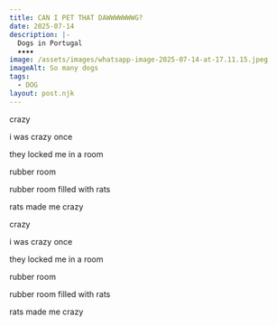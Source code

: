 ```yaml
---
title: CAN I PET THAT DAWWWWWWWG?
date: 2025-07-14
description: |-
  Dogs in Portugal
  ★★★★
image: /assets/images/whatsapp-image-2025-07-14-at-17.11.15.jpeg
imageAlt: So many dogs
tags:
  - DOG
layout: post.njk
---
```

c﻿razy

i﻿ was crazy once

t﻿hey locked me in a room

r﻿ubber room

r﻿ubber room filled with rats

rats made me crazy

c﻿razy

i﻿ was crazy once

t﻿hey locked me in a room

r﻿ubber room

r﻿ubber room filled with rats

rats made me crazy
